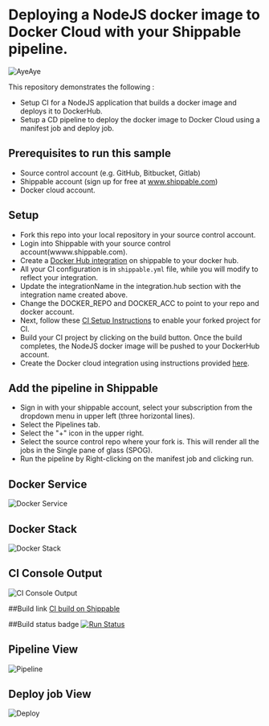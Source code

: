 # Deploying a NodeJS docker image to Docker Cloud with your Shippable pipeline.

![AyeAye](https://github.com/devops-recipes/deploy-kubernetes-basic/raw/master/public/resources/images/captain.png)

This repository demonstrates the following :
- Setup CI for a NodeJS application that builds a docker image and deploys it to DockerHub.
- Setup a CD pipeline to deploy the docker image to Docker Cloud using a manifest job and deploy job.

## Prerequisites to run this sample

* Source control account (e.g. GitHub, Bitbucket, Gitlab)
* Shippable account (sign up for free at www.shippable.com)
* Docker cloud account.

## Setup
* Fork this repo into your local repository in your source control account.
* Login into Shippable with your source control account(wwww.shippable.com).
* Create a [Docker Hub integration](http://docs.shippable.com/integrations/imageRegistries/dockerHub/) on shippable to your docker hub.
* All your CI configuration is in `shippable.yml` file, while you will modify to reflect your integration.
* Update the integrationName in the integration.hub section with the integration name created above.
* Change the DOCKER_REPO and DOCKER_ACC to point to your repo and docker account.
* Next, follow these [CI Setup Instructions](http://docs.shippable.com/ci/runFirstBuild/) to enable your forked project for CI.
* Build your CI project by clicking on the build button. Once the build completes, the NodeJS docker image will be pushed to your DockerHub account.
* Create the Docker cloud integration using instructions provided [here]().

## Add the pipeline  in Shippable
* Sign in with your shippable account, select your subscription from the dropdown menu in upper left (three horizontal lines).
* Select the Pipelines tab.
* Select the "+" icon in the upper right.
* Select the source control repo where your fork is. This will render all the jobs in the Single pane of glass (SPOG).
* Run the pipeline by Right-clicking on the manifest job and clicking run.

## Docker Service
![Docker Service](https://github.com/devops-recipes/deploy-dockercloud-basic/raw/master/public/resources/images/docker-cloud-service.png)

## Docker Stack
![Docker Stack](https://github.com/devops-recipes/deploy-dockercloud-basic/raw/master/public/resources/images/docker-cloud-stack.png)

## CI Console Output
![CI Console Output](https://github.com/devops-recipes/deploy-dockercloud-basic/raw/master/public/resources/images/console.png)

##Build link
[CI build on Shippable](https://app.shippable.com/github/devops-recipes/deploy-dockercloud-basic/runs/8/1/console)

##Build status badge
[![Run Status](https://api.shippable.com/projects/58ffe3dd2ddacd0900466a39/badge?branch=master)](https://app.shippable.com/github/devops-recipes/deploy-dockercloud-basic)

## Pipeline View
![Pipeline](https://github.com/devops-recipes/deploy-dockercloud-basic/raw/master/public/resources/images/pipeline-view.png)

## Deploy job View
![Deploy](https://github.com/devops-recipes/deploy-dockercloud-basic/raw/master/public/resources/images/deploy-job-view.png)
